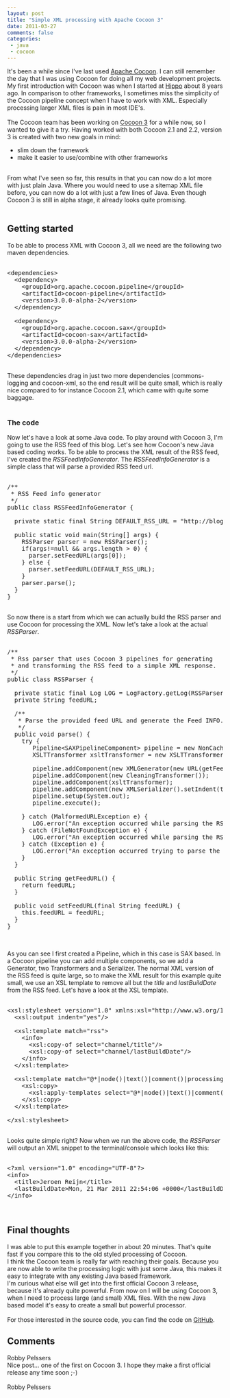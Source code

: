 ```yaml
---
layout: post
title: "Simple XML processing with Apache Cocoon 3"
date: 2011-03-27
comments: false
categories:
 - java
 - cocoon
---
```


<div class='post'>
It's been a while since I've last used <a href="http://cocoon.apache.org/">Apache Cocoon</a>. I can still remember the day that I was using Cocoon for doing all my web development projects. My first introduction with Cocoon was when I started at <a href="http://www.onehippo.com/">Hippo</a> about 8 years ago. In comparison to other frameworks, I sometimes miss the simplicity of the Cocoon pipeline concept when I have to work with XML. Especially processing larger XML files is pain in most IDE's.<br /><br />The Cocoon team has been working on <a href="http://cocoon.apache.org/3.0/index.html">Cocoon 3</a> for a while now, so I wanted to give it a try. Having worked with both Cocoon 2.1 and 2.2, version 3 is created with two new goals in mind: <br /><ul><li>slim down the framework</li><li>make it easier to use/combine with other frameworks</li></ul><br />From what I've seen so far, this results in that you can now do a lot more with just plain Java. Where you would need to use a sitemap XML file before, you can now do a lot with just a few lines of Java. Even though Cocoon 3 is still in alpha stage, it already looks quite promising. <br /><br /><h2>Getting started</h2>To be able to process XML with Cocoon 3, all we need are the following two maven dependencies.<br /><br /><pre class="brush:xml">&lt;dependencies&gt;<br />  &lt;dependency&gt;<br />    &lt;groupId&gt;org.apache.cocoon.pipeline&lt;/groupId&gt;<br />    &lt;artifactId&gt;cocoon-pipeline&lt;/artifactId&gt;<br />    &lt;version&gt;3.0.0-alpha-2&lt;/version&gt;<br />  &lt;/dependency&gt;<br /><br />  &lt;dependency&gt;<br />    &lt;groupId&gt;org.apache.cocoon.sax&lt;/groupId&gt;<br />    &lt;artifactId&gt;cocoon-sax&lt;/artifactId&gt;<br />    &lt;version&gt;3.0.0-alpha-2&lt;/version&gt;<br />  &lt;/dependency&gt;<br />&lt;/dependencies&gt;<br /></pre><br />These dependencies drag in just two more dependencies (commons-logging and cocoon-xml, so the end result will be quite small, which is really nice compared to for instance Cocoon 2.1, which came with quite some baggage.<br /><br /><h3>The code</h3>Now let's have a look at some Java code. To play around with Cocoon 3, I'm going to use the RSS feed of this blog. Let's see how Cocoon's new Java based coding works. To be able to process the XML result of the RSS feed, I've created the <i>RSSFeedInfoGenerator</i>. The <i>RSSFeedInfoGenerator</i> is a simple class that will parse a provided RSS feed url.<br /><br /><pre class="brush:java">/**<br /> * RSS Feed info generator<br /> */<br />public class RSSFeedInfoGenerator {<br /><br />  private static final String DEFAULT_RSS_URL = "http://blog.jeroenreijn.com/feeds/posts/default?alt=rss";<br /><br />  public static void main(String[] args) {<br />    RSSParser parser = new RSSParser();<br />    if(args!=null &amp;&amp; args.length &gt; 0) {<br />      parser.setFeedURL(args[0]);<br />    } else {<br />      parser.setFeedURL(DEFAULT_RSS_URL);<br />    }<br />    parser.parse();<br />  }<br />}<br /></pre><br />So now there is a start from which we can actually build the RSS parser and use Cocoon for processing the XML. Now let's take a look at the actual <i>RSSParser</i>.<br /><br /><pre class="brush:java">/**<br /> * Rss parser that uses Cocoon 3 pipelines for generating<br /> * and transforming the RSS feed to a simple XML response.<br /> */<br />public class RSSParser {<br /><br />  private static final Log LOG = LogFactory.getLog(RSSParser.class);<br />  private String feedURL;<br /><br />  /**<br />   * Parse the provided feed URL and generate the Feed INFO.<br />   */<br />  public void parse() {<br />    try {<br />       Pipeline&lt;SAXPipelineComponent&gt; pipeline = new NonCachingPipeline&lt;SAXPipelineComponent&gt;();<br />       XSLTTransformer xsltTransformer = new XSLTTransformer(this.getClass().getResource("simplify-rss.xsl"));<br /><br />       pipeline.addComponent(new XMLGenerator(new URL(getFeedURL())));<br />       pipeline.addComponent(new CleaningTransformer());<br />       pipeline.addComponent(xsltTransformer);<br />       pipeline.addComponent(new XMLSerializer().setIndent(true));<br />       pipeline.setup(System.out);<br />       pipeline.execute();<br /><br />    } catch (MalformedURLException e) {<br />       LOG.error("An exception occurred while parsing the RSS URL: " + e.getMessage());<br />    } catch (FileNotFoundException e) {<br />       LOG.error("An exception occurred while parsing the RSS URL: " + e.getMessage());<br />    } catch (Exception e) {<br />       LOG.error("An exception occurred trying to parse the RSS feed: " + e.getMessage());<br />    }<br />  }<br /><br />  public String getFeedURL() {<br />    return feedURL;<br />  }<br /><br />  public void setFeedURL(final String feedURL) {<br />    this.feedURL = feedURL;<br />  }<br />}<br /><br /></pre><br />As you can see I first created a Pipeline, which in this case is SAX based. In a Cocoon pipeline you can add multiple components, so we add a Generator, two Transformers and a Serializer. The normal XML version of the RSS feed is quite large, so to make the XML result for this example quite small, we use an XSL template to remove all but the <i>title</i> and <i>lastBuildDate</i> from the RSS feed. Let's have a look at the XSL template. <br /><br /><pre class="brush:xml">&lt;xsl:stylesheet version="1.0" xmlns:xsl="http://www.w3.org/1999/XSL/Transform"&gt;<br />  &lt;xsl:output indent="yes"/&gt;<br /><br />  &lt;xsl:template match="rss"&gt;<br />    &lt;info&gt;<br />      &lt;xsl:copy-of select="channel/title"/&gt;<br />      &lt;xsl:copy-of select="channel/lastBuildDate"/&gt;<br />    &lt;/info&gt;<br />  &lt;/xsl:template&gt;<br /><br />  &lt;xsl:template match="@*|node()|text()|comment()|processing-instruction()" priority="-1"&gt;<br />    &lt;xsl:copy&gt;<br />      &lt;xsl:apply-templates select="@*|node()|text()|comment()|processing-instruction()" /&gt;<br />    &lt;/xsl:copy&gt;<br />  &lt;/xsl:template&gt;<br /><br />&lt;/xsl:stylesheet&gt;<br /></pre><br />Looks quite simple right? Now when we run the above code, the <i>RSSParser</i> will output an XML snippet to the terminal/console which looks like this:<br /><br /><pre class="brush:xml">&lt;?xml version="1.0" encoding="UTF-8"?&gt;<br />&lt;info&gt;<br />  &lt;title&gt;Jeroen Reijn&lt;/title&gt;<br />  &lt;lastBuildDate&gt;Mon, 21 Mar 2011 22:54:06 +0000&lt;/lastBuildDate&gt;<br />&lt;/info&gt;<br /></pre><br /><h2>Final thoughts</h2>I was able to put this example together in about 20 minutes. That's quite fast if you compare this to the old styled processing of Cocoon. <br />I think the Cocoon team is really far with reaching their goals. Because you are now able to write the processing logic with just some Java, this makes it easy to integrate with any existing Java based framework. <br />I'm curious what else will get into the first official Cocoon 3 release, because it's already quite powerful. From now on I will be using Cocoon 3, when I need to process large (and small) XML files. With the new Java based model it's easy to create a small but powerful processor.<br /><br />For those interested in the source code, you can find the code on <a href="https://github.com/jreijn/cocoon3-demo">GitHub</a>.</div>
<h2>Comments</h2>
<div class='comments'>
<div class='comment'>
<div class='author'>Robby Pelssers</div>
<div class='content'>
Nice post... one of the first on Cocoon 3.  I hope they make a first official release any time soon ;-)<br /><br />Robby Pelssers</div>
</div>
</div>
